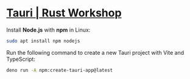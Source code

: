 # [Tauri | Rust Workshop](https://rust.ipworkshop.ro/docs/tauri)


Install **Node.js** with **npm** in Linux:
```sh
sudo apt install npm nodejs
```



Run the following command to create a new Tauri project with Vite and TypeScript:
```sh
deno run -A npm:create-tauri-app@latest
```